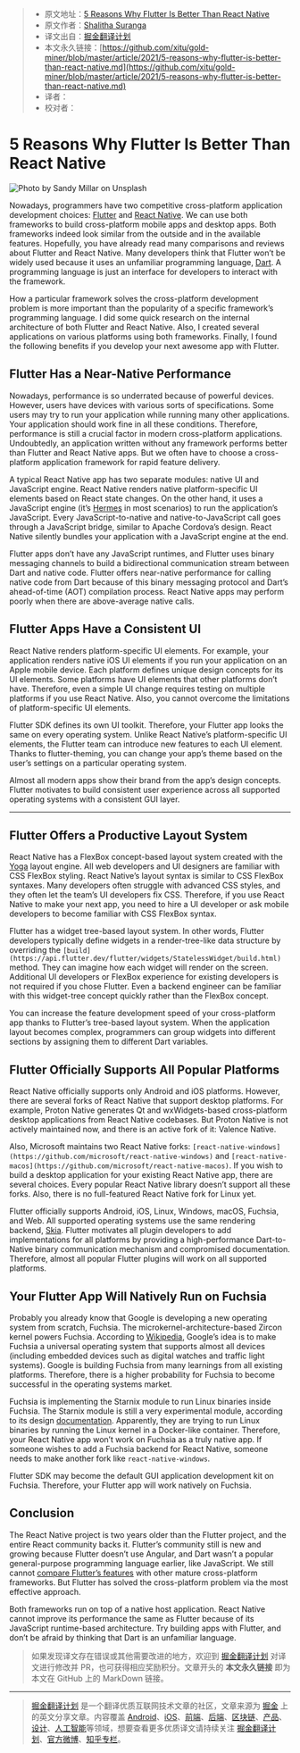 > * 原文地址：[5 Reasons Why Flutter Is Better Than React Native](https://betterprogramming.pub/5-reasons-why-flutter-is-better-than-react-native-cf2e9b077f66)
> * 原文作者：[Shalitha Suranga](https://medium.com/@shalithasuranga)
> * 译文出自：[掘金翻译计划](https://github.com/xitu/gold-miner)
> * 本文永久链接：[https://github.com/xitu/gold-miner/blob/master/article/2021/5-reasons-why-flutter-is-better-than-react-native.md](https://github.com/xitu/gold-miner/blob/master/article/2021/5-reasons-why-flutter-is-better-than-react-native.md)
> * 译者：
> * 校对者：

# 5 Reasons Why Flutter Is Better Than React Native

![Photo by [Sandy Millar](https://unsplash.com/@sandym10?utm_source=unsplash&utm_medium=referral&utm_content=creditCopyText) on [Unsplash](https://unsplash.com/s/photos/flutter?utm_source=unsplash&utm_medium=referral&utm_content=creditCopyText)](https://cdn-images-1.medium.com/max/10368/1*CuHCh8SBH_AY43P5kb2VYg.jpeg)

Nowadays, programmers have two competitive cross-platform application development choices: [Flutter](https://flutter.dev/) and [React Native](https://reactnative.dev/). We can use both frameworks to build cross-platform mobile apps and desktop apps. Both frameworks indeed look similar from the outside and in the available features. Hopefully, you have already read many comparisons and reviews about Flutter and React Native. Many developers think that Flutter won’t be widely used because it uses an unfamiliar programming language, [Dart](https://dart.dev/). A programming language is just an interface for developers to interact with the framework.

How a particular framework solves the cross-platform development problem is more important than the popularity of a specific framework’s programming language. I did some quick research on the internal architecture of both Flutter and React Native. Also, I created several applications on various platforms using both frameworks. Finally, I found the following benefits if you develop your next awesome app with Flutter.

## Flutter Has a Near-Native Performance

Nowadays, performance is so underrated because of powerful devices. However, users have devices with various sorts of specifications. Some users may try to run your application while running many other applications. Your application should work fine in all these conditions. Therefore, performance is still a crucial factor in modern cross-platform applications. Undoubtedly, an application written without any framework performs better than Flutter and React Native apps. But we often have to choose a cross-platform application framework for rapid feature delivery.

A typical React Native app has two separate modules: native UI and JavaScript engine. React Native renders native platform-specific UI elements based on React state changes. On the other hand, it uses a JavaScript engine (it’s [Hermes](https://github.com/facebook/hermes) in most scenarios) to run the application’s JavaScript. Every JavaScript-to-native and native-to-JavaScript call goes through a JavaScript bridge, similar to Apache Cordova’s design. React Native silently bundles your application with a JavaScript engine at the end.

Flutter apps don’t have any JavaScript runtimes, and Flutter uses binary messaging channels to build a bidirectional communication stream between Dart and native code. Flutter offers near-native performance for calling native code from Dart because of this binary messaging protocol and Dart’s ahead-of-time (AOT) compilation process. React Native apps may perform poorly when there are above-average native calls.

## Flutter Apps Have a Consistent UI

React Native renders platform-specific UI elements. For example, your application renders native iOS UI elements if you run your application on an Apple mobile device. Each platform defines unique design concepts for its UI elements. Some platforms have UI elements that other platforms don’t have. Therefore, even a simple UI change requires testing on multiple platforms if you use React Native. Also, you cannot overcome the limitations of platform-specific UI elements.

Flutter SDK defines its own UI toolkit. Therefore, your Flutter app looks the same on every operating system. Unlike React Native’s platform-specific UI elements, the Flutter team can introduce new features to each UI element. Thanks to flutter-theming, you can change your app’s theme based on the user’s settings on a particular operating system.

Almost all modern apps show their brand from the app’s design concepts. Flutter motivates to build consistent user experience across all supported operating systems with a consistent GUI layer.

---

## Flutter Offers a Productive Layout System

React Native has a FlexBox concept-based layout system created with the [Yoga](https://yogalayout.com/) layout engine. All web developers and UI designers are familiar with CSS FlexBox styling. React Native’s layout syntax is similar to CSS FlexBox syntaxes. Many developers often struggle with advanced CSS styles, and they often let the team’s UI developers fix CSS. Therefore, if you use React Native to make your next app, you need to hire a UI developer or ask mobile developers to become familiar with CSS FlexBox syntax.

Flutter has a widget tree-based layout system. In other words, Flutter developers typically define widgets in a render-tree-like data structure by overriding the `[build](https://api.flutter.dev/flutter/widgets/StatelessWidget/build.html)` method. They can imagine how each widget will render on the screen. Additional UI developers or FlexBox experience for existing developers is not required if you chose Flutter. Even a backend engineer can be familiar with this widget-tree concept quickly rather than the FlexBox concept.

You can increase the feature development speed of your cross-platform app thanks to Flutter’s tree-based layout system. When the application layout becomes complex, programmers can group widgets into different sections by assigning them to different Dart variables.

## Flutter Officially Supports All Popular Platforms

React Native officially supports only Android and iOS platforms. However, there are several forks of React Native that support desktop platforms. For example, Proton Native generates Qt and wxWidgets-based cross-platform desktop applications from React Native codebases. But Proton Native is not actively maintained now, and there is an active fork of it: Valence Native.

Also, Microsoft maintains two React Native forks: `[react-native-windows](https://github.com/microsoft/react-native-windows)` and `[react-native-macos](https://github.com/microsoft/react-native-macos)`. If you wish to build a desktop application for your existing React Native app, there are several choices. Every popular React Native library doesn’t support all these forks. Also, there is no full-featured React Native fork for Linux yet.

Flutter officially supports Android, iOS, Linux, Windows, macOS, Fuchsia, and Web. All supported operating systems use the same rendering backend, [Skia](https://skia.org/). Flutter motivates all plugin developers to add implementations for all platforms by providing a high-performance Dart-to-Native binary communication mechanism and compromised documentation. Therefore, almost all popular Flutter plugins will work on all supported platforms.

## Your Flutter App Will Natively Run on Fuchsia

Probably you already know that Google is developing a new operating system from scratch, Fuchsia. The microkernel-architecture-based Zircon kernel powers Fuchsia. According to [Wikipedia](https://en.wikipedia.org/wiki/Google_Fuchsia), Google’s idea is to make Fuchsia a universal operating system that supports almost all devices (including embedded devices such as digital watches and traffic light systems). Google is building Fuchsia from many learnings from all existing platforms. Therefore, there is a higher probability for Fuchsia to become successful in the operating systems market.

Fuchsia is implementing the Starnix module to run Linux binaries inside Fuchsia. The Starnix module is still a very experimental module, according to its design [documentation](https://github.com/vsrinivas/fuchsia/tree/master/src/proc/bin/starnix#starnix). Apparently, they are trying to run Linux binaries by running the Linux kernel in a Docker-like container. Therefore, your React Native app won’t work on Fuchsia as a truly native app. If someone wishes to add a Fuchsia backend for React Native, someone needs to make another fork like `react-native-windows`.

Flutter SDK may become the default GUI application development kit on Fuchsia. Therefore, your Flutter app will work natively on Fuchsia.

## Conclusion

The React Native project is two years older than the Flutter project, and the entire React community backs it. Flutter’s community still is new and growing because Flutter doesn’t use Angular, and Dart wasn’t a popular general-purpose programming language earlier, like JavaScript. We still cannot [compare Flutter’s features](https://betterprogramming.pub/stop-comparing-flutters-current-stage-with-other-matured-frameworks-fcdbcf1e204b) with other mature cross-platform frameworks. But Flutter has solved the cross-platform problem via the most effective approach.

Both frameworks run on top of a native host application. React Native cannot improve its performance the same as Flutter because of its JavaScript runtime-based architecture. Try building apps with Flutter, and don’t be afraid by thinking that Dart is an unfamiliar language.

> 如果发现译文存在错误或其他需要改进的地方，欢迎到 [掘金翻译计划](https://github.com/xitu/gold-miner) 对译文进行修改并 PR，也可获得相应奖励积分。文章开头的 **本文永久链接** 即为本文在 GitHub 上的 MarkDown 链接。

---

> [掘金翻译计划](https://github.com/xitu/gold-miner) 是一个翻译优质互联网技术文章的社区，文章来源为 [掘金](https://juejin.im) 上的英文分享文章。内容覆盖 [Android](https://github.com/xitu/gold-miner#android)、[iOS](https://github.com/xitu/gold-miner#ios)、[前端](https://github.com/xitu/gold-miner#前端)、[后端](https://github.com/xitu/gold-miner#后端)、[区块链](https://github.com/xitu/gold-miner#区块链)、[产品](https://github.com/xitu/gold-miner#产品)、[设计](https://github.com/xitu/gold-miner#设计)、[人工智能](https://github.com/xitu/gold-miner#人工智能)等领域，想要查看更多优质译文请持续关注 [掘金翻译计划](https://github.com/xitu/gold-miner)、[官方微博](http://weibo.com/juejinfanyi)、[知乎专栏](https://zhuanlan.zhihu.com/juejinfanyi)。
